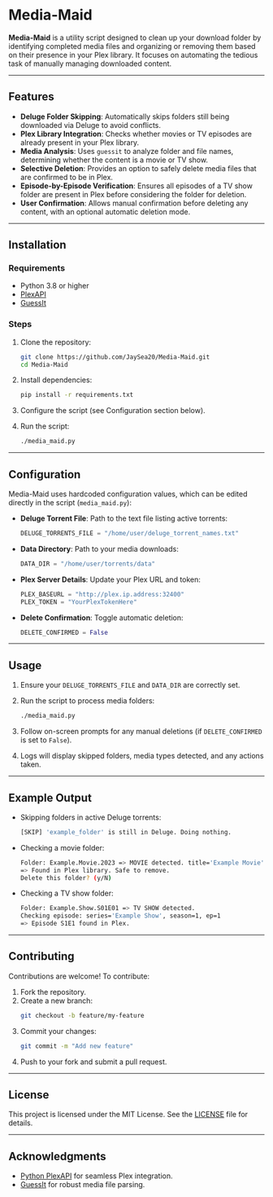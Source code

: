 # Media-Maid

**Media-Maid** is a utility script designed to clean up your download folder by identifying completed media files and organizing or removing them based on their presence in your Plex library. It focuses on automating the tedious task of manually managing downloaded content.

---

## Features

- **Deluge Folder Skipping**: Automatically skips folders still being downloaded via Deluge to avoid conflicts.
- **Plex Library Integration**: Checks whether movies or TV episodes are already present in your Plex library.
- **Media Analysis**: Uses `guessit` to analyze folder and file names, determining whether the content is a movie or TV show.
- **Selective Deletion**: Provides an option to safely delete media files that are confirmed to be in Plex.
- **Episode-by-Episode Verification**: Ensures all episodes of a TV show folder are present in Plex before considering the folder for deletion.
- **User Confirmation**: Allows manual confirmation before deleting any content, with an optional automatic deletion mode.


---

## Installation

### Requirements

- Python 3.8 or higher
- [PlexAPI](https://github.com/pkkid/python-plexapi)
- [GuessIt](https://github.com/guessit-io/guessit)

### Steps

1. Clone the repository:
   ```bash
   git clone https://github.com/JaySea20/Media-Maid.git
   cd Media-Maid
   ```

2. Install dependencies:
   ```bash
   pip install -r requirements.txt
   ```

3. Configure the script (see Configuration section below).

4. Run the script:
   ```bash
   ./media_maid.py
   ```

---

## Configuration

Media-Maid uses hardcoded configuration values, which can be edited directly in the script (`media_maid.py`):

- **Deluge Torrent File**:
  Path to the text file listing active torrents:
  ```python
  DELUGE_TORRENTS_FILE = "/home/user/deluge_torrent_names.txt"
  ```

- **Data Directory**:
  Path to your media downloads:
  ```python
  DATA_DIR = "/home/user/torrents/data"
  ```

- **Plex Server Details**:
  Update your Plex URL and token:
  ```python
  PLEX_BASEURL = "http://plex.ip.address:32400"
  PLEX_TOKEN = "YourPlexTokenHere"
  ```

- **Delete Confirmation**:
  Toggle automatic deletion:
  ```python
  DELETE_CONFIRMED = False
  ```

---

## Usage

1. Ensure your `DELUGE_TORRENTS_FILE` and `DATA_DIR` are correctly set.

2. Run the script to process media folders:
   ```bash
   ./media_maid.py
   ```

3. Follow on-screen prompts for any manual deletions (if `DELETE_CONFIRMED` is set to `False`).

4. Logs will display skipped folders, media types detected, and any actions taken.

---

## Example Output

- Skipping folders in active Deluge torrents:
  ```bash
  [SKIP] 'example_folder' is still in Deluge. Doing nothing.
  ```

- Checking a movie folder:
  ```bash
  Folder: Example.Movie.2023 => MOVIE detected. title='Example Movie', year=2023
  => Found in Plex library. Safe to remove.
  Delete this folder? (y/N)
  ```

- Checking a TV show folder:
  ```bash
  Folder: Example.Show.S01E01 => TV SHOW detected.
  Checking episode: series='Example Show', season=1, ep=1
  => Episode S1E1 found in Plex.
  ```

---

## Contributing

Contributions are welcome! To contribute:

1. Fork the repository.
2. Create a new branch:
   ```bash
   git checkout -b feature/my-feature
   ```
3. Commit your changes:
   ```bash
   git commit -m "Add new feature"
   ```
4. Push to your fork and submit a pull request.

---

## License

This project is licensed under the MIT License. See the [LICENSE](LICENSE) file for details.

---

## Acknowledgments

- [Python PlexAPI](https://github.com/pkkid/python-plexapi) for seamless Plex integration.
- [GuessIt](https://github.com/guessit-io/guessit) for robust media file parsing.
